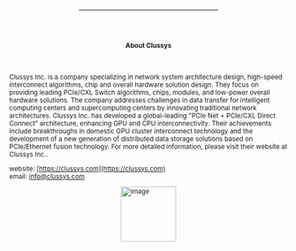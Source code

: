 

<div style="margin: 0; padding: 0;">
<hr style="width: 50%; margin-left: auto; margin-right: auto;">
<small>
<div style="display: flex; justify-content: center; align-items: center; height: 100px;">
    <h4>About Clussys</h4>
</div>
Clussys Inc. is a company specializing in network system architecture design, high-speed interconnect algorithms, chip and overall hardware solution design. They focus on providing leading PCIe/CXL Switch algorithms, chips, modules, and low-power overall hardware solutions. The company addresses challenges in data transfer for intelligent computing centers and supercomputing centers by innovating traditional network architectures. Clussys Inc. has developed a global-leading "PCIe Net + PCIe/CXL Direct Connect" architecture, enhancing GPU and CPU interconnectivity. Their achievements include breakthroughs in domestic GPU cluster interconnect technology and the development of a new generation of distributed data storage solutions based on PCIe/Ethernet fusion technology. For more detailed information, please visit their website at Clussys Inc..

website: [https://clussys.com](https://clussys.com)
<br>
email: [info@clussys.com](info@clussys.com)

<div style="display: flex; justify-content: center; align-items: center;">
    <img src="https://clussys.github.io/images/ClussysWechatLogo.png" alt="image" width="100" height="auto">
</div>
</small>
</div>
